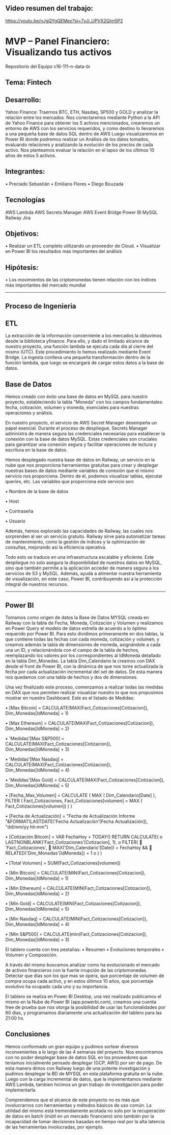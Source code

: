 ## Video resumen del trabajo: 
https://youtu.be/nJgQYgQEMeo?si=7vJj_UPVX2Qjm5P2

# MVP – Panel Financiero: Visualizando tus activos
Repositorio del Equipo c16-111-n-data-bi


## Tema: Fintech
## Desarrollo: 
Yahoo Finance: Traernos BTC, ETH, Nasdaq, SP500 y GOLD y analizar la relación entre los mercados.
Nos conectaremos mediante Python a la API de Yahoo Finance para obtener los 5 activos mencionados, crearemos un entorno de AWS con los servicios requeridos, y como destino lo llevaremos a una pequeña base de datos SQL dentro de AWS 
Luego visualizaremos en Power BI donde podremos realizar un Análisis de los datos tomados, evaluando relaciones y analizando la evolución de los precios de cada activo.
Nos planteamos evaluar la relación en el lapso de los últimos 10 años de estos 5 activos.

## Integrantes:
• Preciado Sebastián
• Emiliano Flores
• Diego Bouzada

## Tecnologías
AWS Lambda
AWS Secrets Manager
AWS Event Bridge
Power BI
MySQL
Railway
Jira

## Objetivos: 
•	Realizar un ETL completo utilizando un proveedor de Cloud. 
•	Visualizar en Power BI los resultados mas importantes del análisis

## Hipótesis:
•	Los movimientos de las criptomonedas tienen relación con los índices más importantes del mercado mundial

------------------------------------------------------

## Proceso de Ingenieria

## ETL

La extracción de la información concerniente a los mercados la obtuvimos desde la biblioteca yfinance. Para ello, y dado el limitado alcance de nuestro proyecto, una función lambda se ejecuta cada dia al cierre del mismo (UTC). Este procedimiento lo hemos realizado mediante Event Bridge.
La ingesta conlleva una pequeña transformación dentro de la función lambda, que luego se encargará de cargar estos datos a la base de datos.

## Base de Datos

Hemos creado con éxito una base de datos en MySQL para nuestro proyecto, estableciendo la tabla "Moneda" con los campos fundamentales: fecha, cotización, volumen y moneda, esenciales para nuestras operaciones y análisis.

En nuestro proyecto, el servicio de AWS Secret Manager desempeña un papel esencial. Durante el proceso de despliegue, Secrets Manager administra de manera segura las credenciales necesarias para establecer la conexión con la base de datos MySQL. Estas credenciales son cruciales para garantizar una conexión segura y facilitar operaciones de lectura y escritura en la base de datos.

Hemos desplegado nuestra base de datos en Railway, un servicio en la nube que nos proporciona herramientas gratuitas para crear y desplegar nuestras bases de datos mediante variables de conexión que el mismo servicio nos proporciona. Dentro de él, podemos visualizar tablas, ejecutar queries, etc. Las variables que proporciona este servicio son:

• Nombre de la base de datos

• Host

• Contraseña

• Usuario

Además, hemos explorado las capacidades de Railway, las cuales nos sorprenden al ser un servicio gratuito. Railway sirve para automatizar tareas de mantenimiento, como la gestión de índices y la optimización de consultas, mejorando así la eficiencia operativa.

Todo esto se traduce en una infraestructura escalable y eficiente. Este despliegue no solo asegura la disponibilidad de nuestros datos en MySQL, sino que también permite a la aplicación acceder de manera segura a los servicios de S3 y MySQL. Además, ayuda a alimentar nuestra herramienta de visualización, en este caso, Power BI, contribuyendo así a la protección integral de nuestros recursos.
_________________________________

## Power BI

Tomamos como origen de datos la Base de Datos MYSQL creada en Railway con la tabla de Fecha, Moneda, Cotización y Volumen y realizamos en Power Query el modelo de datos estrella de acuerdo a lo óptimo requerido por Power BI.
Para esto dividimos primeramente en dos tablas, la que contiene todas las fechas con cada moneda, cotización y volumen, y creamos además la tabla de dimensiones de moneda, asignándole a cada una un ID, y relacionándola con el campo de la tabla de hechos, reemplazando los valores por los correspondientes al IdMoneda detallado en la tabla Dim_Monedas.
La tabla Dim_Calendario la creamos con DAX desde el front de Power BI, con la dinámica de que nos tome actualizada la fecha por cada actualización incremental del set de datos.
De esta manera nos quedamos con una tabla de hechos y dos de dimensiones.

Una vez finalizado este proceso, comenzamos a realizar todas las medidas en DAX que nos permiten realizar visualizar nuestro lo que nos propusimos mostrar en nuestro Dashboard.
Este es el listado de Medidas:

•	[Max Bitcoin] = CALCULATE(MAX(Fact_Cotizaciones[Cotizacion]), Dim_Monedas[IdMoneda] = 1)

•	[Max Ethereum] = CALCULATE(MAX(Fact_Cotizaciones[Cotizacion]), Dim_Monedas[IdMoneda] = 2)

•	'Medidas'[Max S&P500] = CALCULATE(MAX(Fact_Cotizaciones[Cotizacion]), Dim_Monedas[IdMoneda] = 3)

•	'Medidas'[Max Nasdaq] = CALCULATE(MAX(Fact_Cotizaciones[Cotizacion]), Dim_Monedas[IdMoneda] = 4)

•	'Medidas'[Max Gold] = CALCULATE(MAX(Fact_Cotizaciones[Cotizacion]), Dim_Monedas[IdMoneda] = 5)

•	[Fecha_Max_Volumen] = CALCULATE (
MAX ( Dim_Calendario[Date] ),
FILTER ( Fact_Cotizaciones, Fact_Cotizaciones[volumen] = MAX ( Fact_Cotizaciones[volumen]) )
)

•	[Fecha de Actualización] = "Fecha de Actualización Informe "&FORMAT(LASTDATE('Fecha Actualización'[Fecha Actualización]), "dd/mm/yy hh:mm")

•	[Cotización Bitcoin] = VAR FechaHoy = TODAY()
RETURN
CALCULATE(
o	LASTNONBLANK('Fact_Cotizaciones'[Cotizacion], 1),
o	FILTER(
	'Fact_Cotizaciones',
	MAX('Dim_Calendario'[Date]) = FechaHoy &&
	RELATED('Dim_Monedas'[IdMoneda]) = 1
o	)
)

•	[Total Volumen] = SUM(Fact_Cotizaciones[volumen])

•	[Min Bitcoin] = CALCULATE(MIN(Fact_Cotizaciones[Cotizacion]), Dim_Monedas[IdMoneda] = 1)

•	[Min Ethereum] = CALCULATE(MIN(Fact_Cotizaciones[Cotizacion]), Dim_Monedas[IdMoneda] = 2)

•	[Min Gold] = CALCULATE(MIN(Fact_Cotizaciones[Cotizacion]), Dim_Monedas[IdMoneda] = 5)

•	[Min Nasdaq] = CALCULATE(MIN(Fact_Cotizaciones[Cotizacion]), Dim_Monedas[IdMoneda] = 4)

•	[Min S&P500] = CALCULATE(min(Fact_Cotizaciones[Cotizacion]), Dim_Monedas[IdMoneda] = 3)

El tablero cuenta con tres pestañas:
•	Resumen
•	Evoluciones temporales
•	Volumen y Composición.

A través del mismo buscamos analizar como ha evolucionado el mercado de activos financieros con la fuerte irrupción de las criptomonedas. Detectar que días son los que mas se opera, que porcentaje de volumen de compra ocupa cada activo, y en estos últimos 10 años, que porcentaje evolutivo ha ocupado cada uno y su importancia.

El tablero se realiza en Power BI Desktop, una vez realizado publicamos el mismo en la Nube de Power BI (app.powerbi.com), creamos una cuenta free de prueba que nos otorga la posibilidad de usar las funcionalidades por 60 días, y programamos diariamente una actualización del tablero para las 21:00 hs.

## Conclusiones

Hemos conformado un gran equipo y pudimos sortear diversos inconvenientes a lo largo de las 4 semanas del proyecto. Nos encontramos con no poder desplegar base de datos SQL en los proveedores que teníamos inicialmente pensado desplegar (GCP, AWS) por ser de pago. De esta manera dimos con Railway luego de una potente investigación y pudimos desplegar la BD de MYSQL en esta plataforma gratuita en la nube. Luego con la carga incremental de datos, que la implementamos mediante AWS Lambda, tambien hicimos un gran trabajo de investigación para poder implementarla.

Comprendemos que el alcance de este proyecto no es más que involucrarnos con herramientas y métodos básicos de uso común. La utilidad del mismo está tremendamente acotada no solo por la recuperación de datos en batch (inútil en un mercado financiero) sino también por la incapacidad de tomar decisiones basadas en tiempo real por la alta latencia de las herramientas involucradas, por ejemplo.

